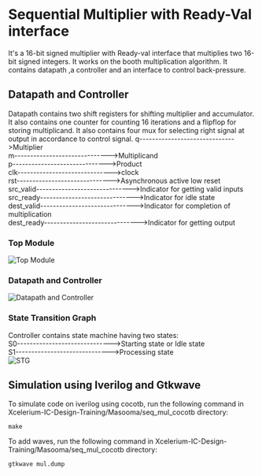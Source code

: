 # Sequential Multiplier with Ready-Val interface

It's a 16-bit signed multiplier with Ready-val interface that multiplies two 16-bit signed integers. It works on the booth multiplication algorithm. It contains datapath ,a controller and an interface to control back-pressure.


## Datapath and Controller

Datapath contains two shift registers for shifting multiplier and accumulator. It also contains one counter for counting 16 iterations and a flipflop for storing multiplicand. It also contains four mux for selecting right signal at output in accordance to control signal.
q------------------------------>Multiplier <br />
m------------------------------>Multiplicand <br />
p------------------------------>Product <br />
clk------------------------------>clock <br />
rst------------------------------>Asynchronous active low reset <br />
src_valid------------------------------>Indicator for getting valid inputs <br />
src_ready------------------------------>Indicator for idle state <br />
dest_valid------------------------------>Indicator for completion of multiplication <br />
dest_ready------------------------------>Indicator for getting output <br />

### Top Module
![Top Module](https://drive.google.com/uc?id=1hT8bbG7P7hPx5XWerwEfiEe3f09Tx1gR)
### Datapath and Controller
![Datapath and Controller](https://drive.google.com/uc?id=1C_kK64Cud8xMGOvUlfHM6NeG4tY1sp80)

### State Transition Graph
Controller contains state machine having two states: <br />
S0------------------------------>Starting state or Idle state <br />
S1------------------------------>Processing state <br />
![STG](https://drive.google.com/uc?id=1Hy6SxX7PMi24NDgHHsMOXx7LOku5sxJ-)
## Simulation using Iverilog and Gtkwave

To simulate code on iverilog using cocotb, run the following command in Xcelerium-IC-Design-Training/Masooma/seq_mul_cocotb directory:

    make

To add waves, run the following command in Xcelerium-IC-Design-Training/Masooma/seq_mul_cocotb directory:

    gtkwave mul.dump






